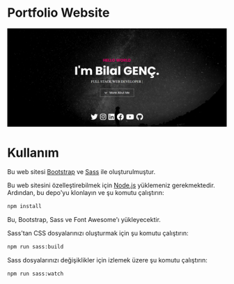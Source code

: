 # Portfolio Website

<img src="./images/Screenshot_1.png" />

# Kullanım

Bu web sitesi [Bootstrap](https://getbootstrap.com/) ve [Sass](https://sass-lang.com/) ile oluşturulmuştur.

Bu web sitesini özelleştirebilmek için [Node.js](https://nodejs.org/en/) yüklemeniz gerekmektedir. Ardından, bu depo'yu klonlayın ve şu komutu çalıştırın:

```bash
npm install
```

Bu, Bootstrap, Sass ve Font Awesome'ı yükleyecektir.

Sass'tan CSS dosyalarınızı oluşturmak için şu komutu çalıştırın:

```bash
npm run sass:build
```

Sass dosyalarınızı değişiklikler için izlemek üzere şu komutu çalıştırın:

```bash
npm run sass:watch
```
